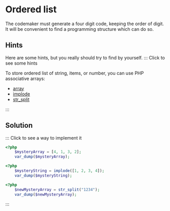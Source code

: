 # Ordered list

The codemaker must generate a four digit code, keeping the order of digit.
It will be convenient to find a programming structure which can do so.

## Hints

Here are some hints, but you really should try to find by yourself.
::: Click to see some hints

To store ordered list of string, items, or number, you can use PHP associative arrays:

- [array](https://www.php.net/manual/fr/function.array.php)
- [implode](https://www.php.net/manual/fr/function.implode.php)
- [str_split](https://www.php.net/manual/fr/function.str-split.php)

:::

## Solution

::: Click to see a way to implement it

```php runnable
<?php
    $mysteryArray = [4, 1, 3, 2];
    var_dump($mysteryArray);
```

```php runnable
<?php
    $mysteryString = implode([1, 2, 3, 4]);
    var_dump($mysteryString);
```

```php runnable
<?php
    $newMysteryArray = str_split("1234");
    var_dump($newMysteryArray);
```

:::
